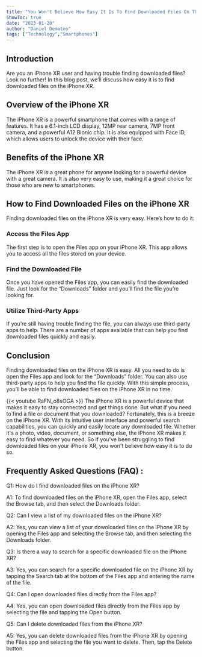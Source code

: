 ```yaml
---
title: "You Won't Believe How Easy It Is To Find Downloaded Files On The iPhone XR!"
ShowToc: true 
date: "2023-01-20"
author: "Daniel Demateo" 
tags: ["Technology","Smartphones"]
---
```

## Introduction
Are you an iPhone XR user and having trouble finding downloaded files? Look no further! In this blog post, we’ll discuss how easy it is to find downloaded files on the iPhone XR.

## Overview of the iPhone XR
The iPhone XR is a powerful smartphone that comes with a range of features. It has a 6.1-inch LCD display, 12MP rear camera, 7MP front camera, and a powerful A12 Bionic chip. It is also equipped with Face ID, which allows users to unlock the device with their face.

## Benefits of the iPhone XR
The iPhone XR is a great phone for anyone looking for a powerful device with a great camera. It is also very easy to use, making it a great choice for those who are new to smartphones.

## How to Find Downloaded Files on the iPhone XR
Finding downloaded files on the iPhone XR is very easy. Here’s how to do it:

### Access the Files App
The first step is to open the Files app on your iPhone XR. This app allows you to access all the files stored on your device.

### Find the Downloaded File
Once you have opened the Files app, you can easily find the downloaded file. Just look for the “Downloads” folder and you’ll find the file you’re looking for.

### Utilize Third-Party Apps
If you’re still having trouble finding the file, you can always use third-party apps to help. There are a number of apps available that can help you find downloaded files quickly and easily.

## Conclusion
Finding downloaded files on the iPhone XR is easy. All you need to do is open the Files app and look for the “Downloads” folder. You can also use third-party apps to help you find the file quickly. With this simple process, you’ll be able to find downloaded files on the iPhone XR in no time.

{{< youtube RaFN_o8sOGA >}} 
The iPhone XR is a powerful device that makes it easy to stay connected and get things done. But what if you need to find a file or document that you downloaded? Fortunately, this is a breeze on the iPhone XR. With its intuitive user interface and powerful search capabilities, you can quickly and easily locate any downloaded file. Whether it's a photo, video, document, or something else, the iPhone XR makes it easy to find whatever you need. So if you've been struggling to find downloaded files on your iPhone XR, you won't believe how easy it is to do so.

## Frequently Asked Questions (FAQ) :
Q1: How do I find downloaded files on the iPhone XR?

A1: To find downloaded files on the iPhone XR, open the Files app, select the Browse tab, and then select the Downloads folder.

Q2: Can I view a list of my downloaded files on the iPhone XR?

A2: Yes, you can view a list of your downloaded files on the iPhone XR by opening the Files app and selecting the Browse tab, and then selecting the Downloads folder.

Q3: Is there a way to search for a specific downloaded file on the iPhone XR?

A3: Yes, you can search for a specific downloaded file on the iPhone XR by tapping the Search tab at the bottom of the Files app and entering the name of the file.

Q4: Can I open downloaded files directly from the Files app?

A4: Yes, you can open downloaded files directly from the Files app by selecting the file and tapping the Open button.

Q5: Can I delete downloaded files from the iPhone XR?

A5: Yes, you can delete downloaded files from the iPhone XR by opening the Files app and selecting the file you want to delete. Then, tap the Delete button.


